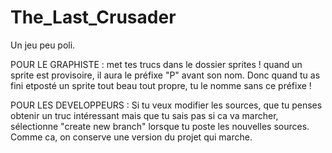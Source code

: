 # The_Last_Crusader
Un jeu peu poli.

POUR LE GRAPHISTE :
  met tes trucs dans le dossier sprites ! quand un sprite est provisoire, il aura le préfixe "P" avant son nom. Donc quand tu as fini etposté un sprite tout beau tout propre, tu le nomme sans ce préfixe ! 

POUR LES DEVELOPPEURS :
  Si tu veux modifier les sources, que tu penses obtenir un truc intéressant mais que tu sais pas si ca va marcher, sélectionne "create new branch" lorsque tu poste les nouvelles sources. Comme ca, on conserve une version du projet qui marche.
